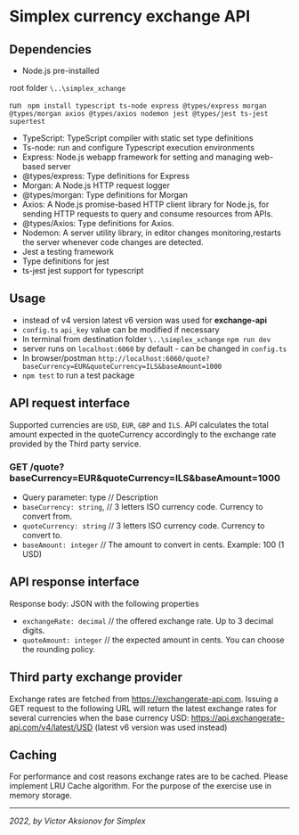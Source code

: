 # Simplex currency exchange API

## Dependencies

* Node.js pre-installed

root folder `\..\simplex_xchange`

run ` npm install typescript ts-node express @types/express morgan @types/morgan axios @types/axios nodemon jest @types/jest ts-jest supertest`

* TypeScript: TypeScript compiler with static set type definitions
* Ts-node: run and configure Typescript execution environments
* Express: Node.js webapp framework for setting and managing web-based server
* @types/express: Type definitions for Express
* Morgan: A Node.js HTTP request logger
* @types/morgan: Type definitions for Morgan
* Axios: A Node.js promise-based HTTP client library for Node.js, for sending HTTP requests to query and consume
  resources from APIs.
* @types/Axios: Type definitions for Axios.
* Nodemon: A server utility library, in editor changes monitoring,restarts the server whenever code changes are
  detected.
* Jest a testing framework 
* Type definitions for jest
* ts-jest jest support for typescript

## Usage

* instead of v4 version latest v6 version was used for **exchange-api**
* `config.ts` `api_key` value can be modified if necessary
* In terminal from destination folder `\..\simplex_xchange` `npm run dev`
* server runs on `localhost:6060` by default - can be changed in `config.ts`
* In browser/postman `http://localhost:6060/quote?baseCurrency=EUR&quoteCurrency=ILS&baseAmount=1000`
* `npm test` to run a test package

## API request interface

Supported currencies are `USD`, `EUR`, `GBP` and `ILS`. API calculates the total amount expected
in the quoteCurrency accordingly to the exchange rate provided by the Third party service.

### GET /quote?baseCurrency=EUR&quoteCurrency=ILS&baseAmount=1000

* Query parameter: type // Description
* `baseCurrency: string`, // 3 letters ISO currency code. Currency to convert from.
* `quoteCurrency: string` // 3 letters ISO currency code. Currency to convert to.
* `baseAmount: integer` // The amount to convert in cents. Example: 100 (1 USD)

## API response interface

Response body: JSON with the following properties

* `exchangeRate: decimal` // the offered exchange rate. Up to 3 decimal digits.
* `quoteAmount: integer` // the expected amount in cents. You can choose the rounding policy.

## Third party exchange provider

Exchange rates are fetched from https://exchangerate-api.com. Issuing a GET request to the
following URL will return the latest exchange rates for several currencies when the base
currency USD: https://api.exchangerate-api.com/v4/latest/USD (latest v6 version was used instead)

## Caching

For performance and cost reasons exchange rates are to be cached. Please implement LRU
Cache algorithm. For the purpose of the exercise use in memory storage.
___

*2022, by Victor Aksionov for Simplex*